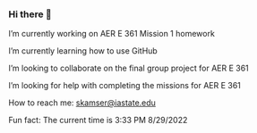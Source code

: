 ### Hi there 👋

I’m currently working on AER E 361 Mission 1 homework

I’m currently learning how to use GitHub

I’m looking to collaborate on the final group project for AER E 361

I’m looking for help with completing the missions for AER E 361

How to reach me: skamser@iastate.edu

Fun fact: The current time is 3:33 PM 8/29/2022
<!--
**WilliamSkamser/WilliamSkamser** is a ✨ _special_ ✨ repository because its `README.md` (this file) appears on your GitHub profile.

Here are some ideas to get you started:

- 🔭 I’m currently working on AER E 361 Mission 1 HW
- 🌱 I’m currently learning how to use GitHub
- 👯 I’m looking to collaborate on nothing at the moment
- 🤔 I’m looking for help with not sure yet
- 💬 Ask me about something intresting 
- 📫 How to reach me: skamser@iastate.edu
- ⚡ Fun fact: I writing this at 1:24 PM on 8/26/2022
-->
